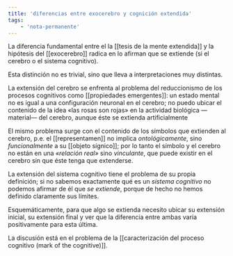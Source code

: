 ```yaml
---
title: 'diferencias entre exocerebro y cognición extendida'
tags:
    - 'nota-permanente'
---
```

La diferencia fundamental entre el la [[tesis de la mente extendida]] y la hipótesis del [[exocerebro]] radica en lo afirman que se extiende (si el cerebro o el sistema cognitivo).

Esta distinción no es trivial, sino que lleva a interpretaciones muy distintas.

La extensión del cerebro se enfrenta al problema del reduccionismo de los procesos cognitivos como [[propiedades emergentes]]: un estado mental no es igual a una configuración neuronal en el cerebro; no puedo ubicar el contenido de la idea «las rosas son rojas» en la actividad biológica —material— del cerebro, aunque éste se extienda artificialmente

El mismo problema surge con el contenido de los símbolos que extienden al cerebro, p.e. el [[representamen]] no implica *ontológicamente*, sino *funcionalmente* a su [[objeto sígnico]]; por lo tanto el símbolo y el cerebro no están en una *«relación real»* sino *vinculante*, que puede existir en el cerebro sin que éste tenga que extenderse.

La extensión del sistema cognitivo tiene el problema de su propia definición; si no sabemos exactamente qué es un *sistema cognitivo* no podemos afirmar de él que *se extiende*, porque de hecho no hemos definido claramente sus límites. 

Esquemáticamente, para que algo se extienda necesito ubicar su extensión inicial, su extensión final y ver que la diferencia entre ambas varía positivamente para esta última.

La discusión está en el problema de la [[caracterización del proceso cognitivo (mark of the cognitive)]].